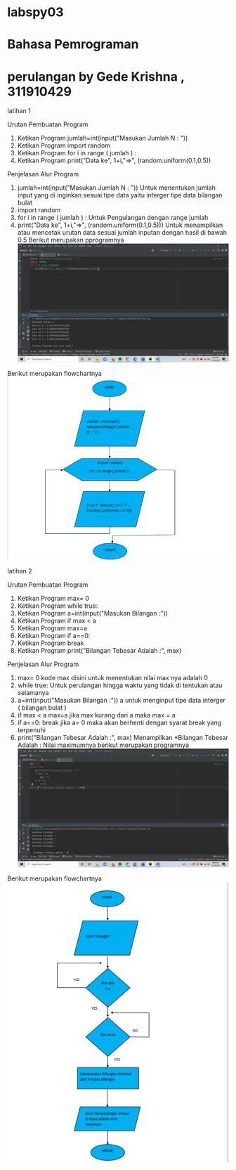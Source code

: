 # labspy03
# Bahasa Pemrograman
# perulangan by Gede Krishna , 311910429

latihan 1

Urutan Pembuatan Program
1. Ketikan Program jumlah=int(input("Masukan Jumlah N : ")) 
2. Ketikan Program import random 
3. Ketikan Program for i in range ( jumlah ) : 
4. Ketikan Program print("Data ke", 1+i,"=>", (random.uniform(0.1,0.5))

Penjelasan Alur Program 
1. jumlah=int(input("Masukan Jumlah N : ")) Untuk menentukan jumlah input yang di inginkan sesuai tipe data yaitu interger tipe data bilangan bulat 
2. import random 
3. for i in range ( jumlah ) : Untuk Pengulangan dengan range jumlah 
4. print("Data ke", 1+i,"=>", (random.uniform(0.1,0.5))) Untuk menampilkan atau mencetak urutan data sesuai jumlah inputan dengan hasil di bawah 0.5
Berikut merupakan pprogramnya
![gambar 1](pic/ss1.png)

Berikut merupakan flowchartnya
![gambar 2](pic/fc.png)


latihan 2

Urutan Pembuatan Program
1. Ketikan Program max= 0 
2. Ketikan Program while true: 
3. Ketikan Program a=int(input("Masukan Bilangan :")) 
4. Ketikan Program if max < a 
5. Ketikan Program max=a 
6. Ketikan Program if a==0: 
7. Ketikan Program break 
8. Ketikan Program print("Bilangan Tebesar Adalah :", max)

Penjelasan Alur Program
1. max= 0 kode max disini untuk menentukan nilai max nya adalah 0 
2. while true: Untuk perulangan hingga waktu yang tidak di tentukan atau selamanya 
3. a=int(input("Masukan Bilangan :")) a untuk menginput tipe data interger ( bilangan bulat ) 
4. if max < a max=a jika max kurang dari a maka max = a 
5. if a==0: break jika a= 0 maka akan berhenti dengan syarat break yang terpenuhi 
6. print("Bilangan Tebesar Adalah :", max) Menampilkan *Bilangan Tebesar Adalah : Nilai maximumnya
berikut merupakan programnya
![gambar 3](pic/ss2.png)

Berikut merupakan flowchartnya
![gambar 4](pic/fc1.png)
